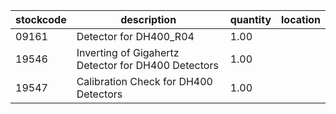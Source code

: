 |stockcode|description|quantity|location|
|---------|-----------|--------|--------|
|09161|Detector for DH400_R04|1.00||
|19546|Inverting of Gigahertz Detector for DH400 Detectors|1.00||
|19547|Calibration Check for DH400 Detectors|1.00||
